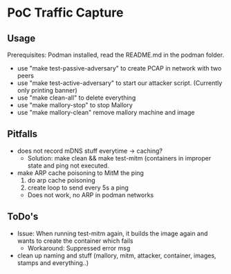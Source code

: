 # PoC Traffic Capture

## Usage

Prerequisites: Podman installed, read the README.md in the podman folder.

* use "make test-passive-adversary" to create PCAP in network with two peers
* use "make test-active-adversary" to start our attacker script. (Currently only printing banner)
* use "make clean-all" to delete everything
* use "make mallory-stop" to stop Mallory
* use "make mallory-clean" remove mallory machine and image

## Pitfalls

* does not record mDNS stuff everytime -> caching?
  * Solution: make clean && make test-mitm (containers in improper state and ping not executed.
* make ARP cache poisoning to MitM the ping
  1. do arp cache poisoning
  2. create loop to send every 5s a ping
  * Does not work, no ARP in podman networks

## ToDo's

* Issue: When running test-mitm again, it builds the image again and wants to create the container which fails
  * Workaround: Suppressed error msg
* clean up naming and stuff (mallory, mitm, attacker, container, images, stamps and everything..)
